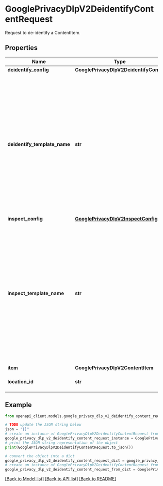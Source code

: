 # GooglePrivacyDlpV2DeidentifyContentRequest

Request to de-identify a ContentItem.

## Properties

Name | Type | Description | Notes
------------ | ------------- | ------------- | -------------
**deidentify_config** | [**GooglePrivacyDlpV2DeidentifyConfig**](GooglePrivacyDlpV2DeidentifyConfig.md) |  | [optional] 
**deidentify_template_name** | **str** | Template to use. Any configuration directly specified in deidentify_config will override those set in the template. Singular fields that are set in this request will replace their corresponding fields in the template. Repeated fields are appended. Singular sub-messages and groups are recursively merged. | [optional] 
**inspect_config** | [**GooglePrivacyDlpV2InspectConfig**](GooglePrivacyDlpV2InspectConfig.md) |  | [optional] 
**inspect_template_name** | **str** | Template to use. Any configuration directly specified in inspect_config will override those set in the template. Singular fields that are set in this request will replace their corresponding fields in the template. Repeated fields are appended. Singular sub-messages and groups are recursively merged. | [optional] 
**item** | [**GooglePrivacyDlpV2ContentItem**](GooglePrivacyDlpV2ContentItem.md) |  | [optional] 
**location_id** | **str** | Deprecated. This field has no effect. | [optional] 

## Example

```python
from openapi_client.models.google_privacy_dlp_v2_deidentify_content_request import GooglePrivacyDlpV2DeidentifyContentRequest

# TODO update the JSON string below
json = "{}"
# create an instance of GooglePrivacyDlpV2DeidentifyContentRequest from a JSON string
google_privacy_dlp_v2_deidentify_content_request_instance = GooglePrivacyDlpV2DeidentifyContentRequest.from_json(json)
# print the JSON string representation of the object
print(GooglePrivacyDlpV2DeidentifyContentRequest.to_json())

# convert the object into a dict
google_privacy_dlp_v2_deidentify_content_request_dict = google_privacy_dlp_v2_deidentify_content_request_instance.to_dict()
# create an instance of GooglePrivacyDlpV2DeidentifyContentRequest from a dict
google_privacy_dlp_v2_deidentify_content_request_from_dict = GooglePrivacyDlpV2DeidentifyContentRequest.from_dict(google_privacy_dlp_v2_deidentify_content_request_dict)
```
[[Back to Model list]](../README.md#documentation-for-models) [[Back to API list]](../README.md#documentation-for-api-endpoints) [[Back to README]](../README.md)


